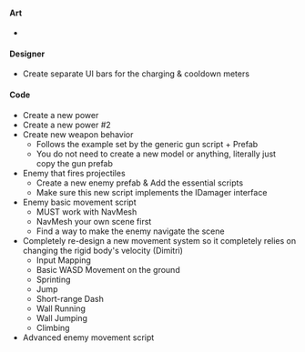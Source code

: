 
#### Art
-

#### Designer
- Create separate UI bars for the charging & cooldown meters

#### Code
- Create a new power
- Create a new power #2
- Create new weapon behavior
	- Follows the example set by the generic gun script + Prefab
	- You do not need to create a new model or anything, literally just copy the gun prefab
- Enemy that fires projectiles
	- Create a new enemy prefab & Add the essential scripts
	- Make sure this new script implements the IDamager interface
- Enemy basic movement script
	- MUST work with NavMesh
	- NavMesh your own scene first
	- Find a way to make the enemy navigate the scene
- Completely re-design a new movement system so it completely relies on changing the rigid body's velocity (Dimitri)
	- Input Mapping
	- Basic WASD Movement on the ground
	- Sprinting
	- Jump
	- Short-range Dash
	- Wall Running
	- Wall Jumping
	- Climbing
- Advanced enemy movement script
